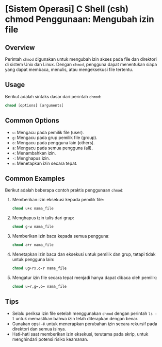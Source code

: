 # [Sistem Operasi] C Shell (csh) chmod Penggunaan: Mengubah izin file

## Overview
Perintah `chmod` digunakan untuk mengubah izin akses pada file dan direktori di sistem Unix dan Linux. Dengan `chmod`, pengguna dapat menentukan siapa yang dapat membaca, menulis, atau mengeksekusi file tertentu.

## Usage
Berikut adalah sintaks dasar dari perintah `chmod`:

```csh
chmod [options] [arguments]
```

## Common Options
- `u`: Mengacu pada pemilik file (user).
- `g`: Mengacu pada grup pemilik file (group).
- `o`: Mengacu pada pengguna lain (others).
- `a`: Mengacu pada semua pengguna (all).
- `+`: Menambahkan izin.
- `-`: Menghapus izin.
- `=`: Menetapkan izin secara tepat.

## Common Examples
Berikut adalah beberapa contoh praktis penggunaan `chmod`:

1. Memberikan izin eksekusi kepada pemilik file:
   ```csh
   chmod u+x nama_file
   ```

2. Menghapus izin tulis dari grup:
   ```csh
   chmod g-w nama_file
   ```

3. Memberikan izin baca kepada semua pengguna:
   ```csh
   chmod a+r nama_file
   ```

4. Menetapkan izin baca dan eksekusi untuk pemilik dan grup, tetapi tidak untuk pengguna lain:
   ```csh
   chmod ug+rx,o-r nama_file
   ```

5. Mengatur izin file secara tepat menjadi hanya dapat dibaca oleh pemilik:
   ```csh
   chmod u=r,g=,o= nama_file
   ```

## Tips
- Selalu periksa izin file setelah menggunakan `chmod` dengan perintah `ls -l` untuk memastikan bahwa izin telah diterapkan dengan benar.
- Gunakan opsi `-R` untuk menerapkan perubahan izin secara rekursif pada direktori dan semua isinya.
- Hati-hati saat memberikan izin eksekusi, terutama pada skrip, untuk menghindari potensi risiko keamanan.